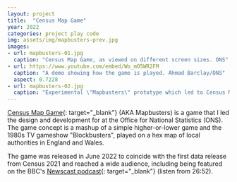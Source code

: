 ```yaml
---
layout: project
title:  "Census Map Game"
year: 2022
categories: project play code
img: assets/img/mapbusters-prev.jpg
images:
- url: mapbusters-01.jpg
  caption: "Census Map Game, as viewed on different screen sizes. ONS"
- url: https://www.youtube.com/embed/Wo_mO5WR2FM 
  caption: "A demo showing how the game is played. Ahmad Barclay/ONS"
  aspect: 0.7228
- url: mapbusters-02.jpg
  caption: "Experimental \"Mapbusters\" prototype which led to Census Map Game ([view](https://bothness.github.io/mapbusters/)). Ahmad Barclay/ONS"
---
```

[Census Map Game](https://www.ons.gov.uk/peoplepopulationandcommunity/populationandmigration/populationestimates/articles/playthecensus2021populationmapgame/2022-06-28){: target="_blank"} (AKA Mapbusters) is a game that I led the design and development for at the Office for National Statistics (ONS). The game concept is a mashup of a simple higher-or-lower game and the 1980s TV gameshow "Blockbusters", played on a hex map of local authorities in England and Wales.

The game was released in June 2022 to coincide with the first data release from Census 2021 and reached a wide audience, including being featured on the BBC's [Newscast podcast](https://www.bbc.co.uk/sounds/play/p0chpctm#t=26m52s){: target="_blank"} (listen from 26:52).